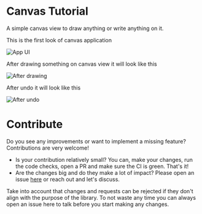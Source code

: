 # Canvas Tutorial

A simple canvas view to draw anything or write anything on it. 


This is the first look of canvas application


![App UI](https://user-images.githubusercontent.com/61506756/164892857-18ef678e-27a7-4b9c-848d-4c9353dc0271.jpg)



After drawing something on canvas view it will look like this


![After drawing](https://user-images.githubusercontent.com/61506756/164892893-61830389-282b-49f5-8880-d3c0aea8cdda.jpg)


After undo it will look like this


![After undo](https://user-images.githubusercontent.com/61506756/164892908-4156c918-dad9-41cf-ab9c-048a1b3166c5.jpg)



# Contribute

Do you see any improvements or want to implement a missing feature? Contributions are very welcome!

- Is your contribution relatively small? You can, make your changes, run the code checks, open a PR and make sure the CI is green. That's it!
- Are the changes big and do they make a lot of impact? Please open an issue [here](https://github.com/SaadKhanJadoon/canvas-tutorial/issues) or reach out and let's discuss.

Take into account that changes and requests can be rejected if they don't align with the purpose of the library. To not waste any time you can always open an issue here to talk before you start making any changes.
